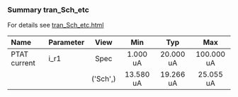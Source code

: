 ### Summary tran_Sch_etc

For details see <a href='tran_Sch_etc.html'>tran_Sch_etc.html</a>

|**Name**|**Parameter**|**View**|**Min** | **Typ** | **Max**|
|:---|:---|:---:|:---:|:---:|:---:|
|PTAT current|i\_r1 | Spec | 1.000 uA | 20.000 uA | 100.000 uA |
| | | ('Sch',)|13.580 uA | 19.266 uA | 25.055 uA |
